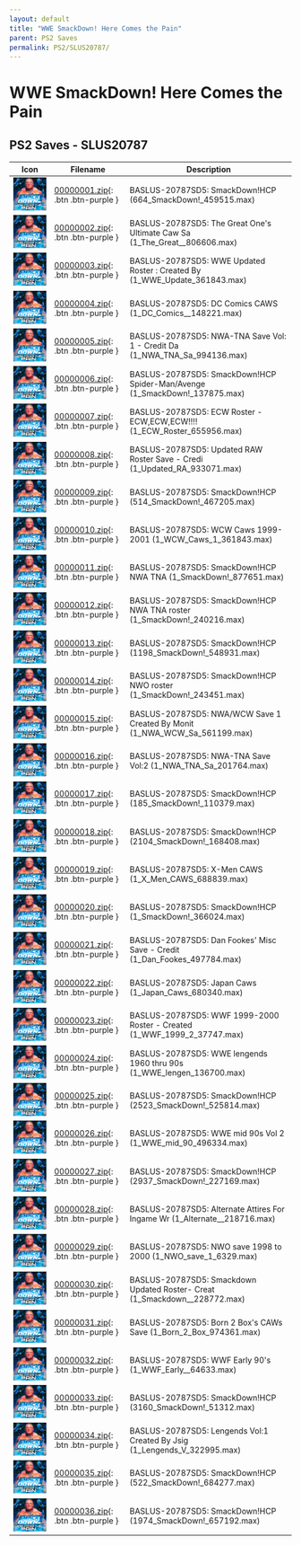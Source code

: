 ```yaml
---
layout: default
title: "WWE SmackDown! Here Comes the Pain"
parent: PS2 Saves
permalink: PS2/SLUS20787/
---
```

# WWE SmackDown! Here Comes the Pain

## PS2 Saves - SLUS20787

| Icon | Filename | Description |
|------|----------|-------------|
| ![WWE SmackDown! Here Comes the Pain](icon0.png) | [00000001.zip](00000001.zip){: .btn .btn-purple } | BASLUS-20787SD5: SmackDown!HCP (664_SmackDown!_459515.max) |
| ![WWE SmackDown! Here Comes the Pain](icon0.png) | [00000002.zip](00000002.zip){: .btn .btn-purple } | BASLUS-20787SD5: The Great One's Ultimate Caw Sa (1_The_Great__806606.max) |
| ![WWE SmackDown! Here Comes the Pain](icon0.png) | [00000003.zip](00000003.zip){: .btn .btn-purple } | BASLUS-20787SD5: WWE Updated Roster : Created By (1_WWE_Update_361843.max) |
| ![WWE SmackDown! Here Comes the Pain](icon0.png) | [00000004.zip](00000004.zip){: .btn .btn-purple } | BASLUS-20787SD5: DC Comics CAWS (1_DC_Comics__148221.max) |
| ![WWE SmackDown! Here Comes the Pain](icon0.png) | [00000005.zip](00000005.zip){: .btn .btn-purple } | BASLUS-20787SD5: NWA-TNA Save Vol: 1 - Credit Da (1_NWA_TNA_Sa_994136.max) |
| ![WWE SmackDown! Here Comes the Pain](icon0.png) | [00000006.zip](00000006.zip){: .btn .btn-purple } | BASLUS-20787SD5: SmackDown!HCP Spider-Man/Avenge (1_SmackDown!_137875.max) |
| ![WWE SmackDown! Here Comes the Pain](icon0.png) | [00000007.zip](00000007.zip){: .btn .btn-purple } | BASLUS-20787SD5: ECW Roster - ECW,ECW,ECW!!!! (1_ECW_Roster_655956.max) |
| ![WWE SmackDown! Here Comes the Pain](icon0.png) | [00000008.zip](00000008.zip){: .btn .btn-purple } | BASLUS-20787SD5: Updated RAW Roster Save - Credi (1_Updated_RA_933071.max) |
| ![WWE SmackDown! Here Comes the Pain](icon0.png) | [00000009.zip](00000009.zip){: .btn .btn-purple } | BASLUS-20787SD5: SmackDown!HCP (514_SmackDown!_467205.max) |
| ![WWE SmackDown! Here Comes the Pain](icon0.png) | [00000010.zip](00000010.zip){: .btn .btn-purple } | BASLUS-20787SD5: WCW Caws 1999-2001 (1_WCW_Caws_1_361843.max) |
| ![WWE SmackDown! Here Comes the Pain](icon0.png) | [00000011.zip](00000011.zip){: .btn .btn-purple } | BASLUS-20787SD5: SmackDown!HCP NWA TNA (1_SmackDown!_877651.max) |
| ![WWE SmackDown! Here Comes the Pain](icon0.png) | [00000012.zip](00000012.zip){: .btn .btn-purple } | BASLUS-20787SD5: SmackDown!HCP NWA TNA roster (1_SmackDown!_240216.max) |
| ![WWE SmackDown! Here Comes the Pain](icon0.png) | [00000013.zip](00000013.zip){: .btn .btn-purple } | BASLUS-20787SD5: SmackDown!HCP (1198_SmackDown!_548931.max) |
| ![WWE SmackDown! Here Comes the Pain](icon0.png) | [00000014.zip](00000014.zip){: .btn .btn-purple } | BASLUS-20787SD5: SmackDown!HCP NWO roster (1_SmackDown!_243451.max) |
| ![WWE SmackDown! Here Comes the Pain](icon0.png) | [00000015.zip](00000015.zip){: .btn .btn-purple } | BASLUS-20787SD5: NWA/WCW Save 1 Created By Monit (1_NWA_WCW_Sa_561199.max) |
| ![WWE SmackDown! Here Comes the Pain](icon0.png) | [00000016.zip](00000016.zip){: .btn .btn-purple } | BASLUS-20787SD5: NWA-TNA Save Vol:2 (1_NWA_TNA_Sa_201764.max) |
| ![WWE SmackDown! Here Comes the Pain](icon0.png) | [00000017.zip](00000017.zip){: .btn .btn-purple } | BASLUS-20787SD5: SmackDown!HCP (185_SmackDown!_110379.max) |
| ![WWE SmackDown! Here Comes the Pain](icon0.png) | [00000018.zip](00000018.zip){: .btn .btn-purple } | BASLUS-20787SD5: SmackDown!HCP (2104_SmackDown!_168408.max) |
| ![WWE SmackDown! Here Comes the Pain](icon0.png) | [00000019.zip](00000019.zip){: .btn .btn-purple } | BASLUS-20787SD5: X-Men CAWS (1_X_Men_CAWS_688839.max) |
| ![WWE SmackDown! Here Comes the Pain](icon0.png) | [00000020.zip](00000020.zip){: .btn .btn-purple } | BASLUS-20787SD5: SmackDown!HCP (1_SmackDown!_366024.max) |
| ![WWE SmackDown! Here Comes the Pain](icon0.png) | [00000021.zip](00000021.zip){: .btn .btn-purple } | BASLUS-20787SD5: Dan Fookes' Misc Save - Credit  (1_Dan_Fookes_497784.max) |
| ![WWE SmackDown! Here Comes the Pain](icon0.png) | [00000022.zip](00000022.zip){: .btn .btn-purple } | BASLUS-20787SD5: Japan Caws (1_Japan_Caws_680340.max) |
| ![WWE SmackDown! Here Comes the Pain](icon0.png) | [00000023.zip](00000023.zip){: .btn .btn-purple } | BASLUS-20787SD5: WWF 1999-2000 Roster - Created  (1_WWF_1999_2_37747.max) |
| ![WWE SmackDown! Here Comes the Pain](icon0.png) | [00000024.zip](00000024.zip){: .btn .btn-purple } | BASLUS-20787SD5: WWE lengends 1960 thru 90s (1_WWE_lengen_136700.max) |
| ![WWE SmackDown! Here Comes the Pain](icon0.png) | [00000025.zip](00000025.zip){: .btn .btn-purple } | BASLUS-20787SD5: SmackDown!HCP (2523_SmackDown!_525814.max) |
| ![WWE SmackDown! Here Comes the Pain](icon0.png) | [00000026.zip](00000026.zip){: .btn .btn-purple } | BASLUS-20787SD5: WWE mid 90s Vol 2 (1_WWE_mid_90_496334.max) |
| ![WWE SmackDown! Here Comes the Pain](icon0.png) | [00000027.zip](00000027.zip){: .btn .btn-purple } | BASLUS-20787SD5: SmackDown!HCP (2937_SmackDown!_227169.max) |
| ![WWE SmackDown! Here Comes the Pain](icon0.png) | [00000028.zip](00000028.zip){: .btn .btn-purple } | BASLUS-20787SD5: Alternate Attires For Ingame Wr (1_Alternate__218716.max) |
| ![WWE SmackDown! Here Comes the Pain](icon0.png) | [00000029.zip](00000029.zip){: .btn .btn-purple } | BASLUS-20787SD5: NWO save 1998 to 2000 (1_NWO_save_1_6329.max) |
| ![WWE SmackDown! Here Comes the Pain](icon0.png) | [00000030.zip](00000030.zip){: .btn .btn-purple } | BASLUS-20787SD5: Smackdown Updated Roster- Creat (1_Smackdown__228772.max) |
| ![WWE SmackDown! Here Comes the Pain](icon0.png) | [00000031.zip](00000031.zip){: .btn .btn-purple } | BASLUS-20787SD5: Born 2 Box's CAWs Save (1_Born_2_Box_974361.max) |
| ![WWE SmackDown! Here Comes the Pain](icon0.png) | [00000032.zip](00000032.zip){: .btn .btn-purple } | BASLUS-20787SD5: WWF Early 90's (1_WWF_Early__64633.max) |
| ![WWE SmackDown! Here Comes the Pain](icon0.png) | [00000033.zip](00000033.zip){: .btn .btn-purple } | BASLUS-20787SD5: SmackDown!HCP (3160_SmackDown!_51312.max) |
| ![WWE SmackDown! Here Comes the Pain](icon0.png) | [00000034.zip](00000034.zip){: .btn .btn-purple } | BASLUS-20787SD5: Lengends Vol:1 Created By Jsig (1_Lengends_V_322995.max) |
| ![WWE SmackDown! Here Comes the Pain](icon0.png) | [00000035.zip](00000035.zip){: .btn .btn-purple } | BASLUS-20787SD5: SmackDown!HCP (522_SmackDown!_684277.max) |
| ![WWE SmackDown! Here Comes the Pain](icon0.png) | [00000036.zip](00000036.zip){: .btn .btn-purple } | BASLUS-20787SD5: SmackDown!HCP (1974_SmackDown!_657192.max) |
